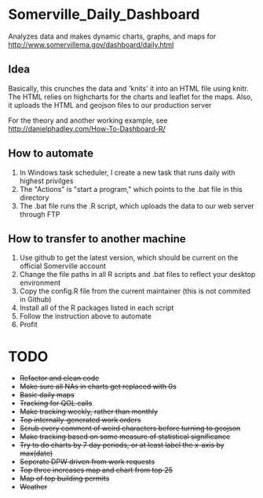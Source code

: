 # Somerville_Daily_Dashboard
Analyzes data and makes dynamic charts, graphs, and maps for http://www.somervillema.gov/dashboard/daily.html

## Idea
Basically, this crunches the data and 'knits' it into an HTML file using knitr. The HTML relies on highcharts for the charts and leaflet for the maps. Also, it uploads the HTML and geojson files to our production server 

For the theory and another working example, see http://danielphadley.com/How-To-Dashboard-R/

## How to automate 
1. In Windows task scheduler, I create a new task that runs daily with highest privilges
2. The "Actions" is "start a program," which points to the .bat file in this directory
3. The .bat file runs the .R script, which uploads the data to our web server through FTP

## How to transfer to another machine
1. Use github to get the latest version, which should be current on the official Somerville account
2. Change the file paths in all R scripts and .bat files to reflect your desktop environment
3. Copy the config.R file from the current maintainer (this is not commited in Github)
4. Install all of the R packages listed in each script
5. Follow the instruction above to automate 
6. Profit 

# TODO
+ ~~Refactor and clean code~~
+ ~~Make sure all NAs in charts get replaced with 0s~~
+ ~~Basic daily maps~~
+ ~~Tracking for QOL calls~~
+ ~~Make tracking weekly, rather than monthly~~
+ ~~Top internally-generated work orders~~
+ ~~Scrub every comment of weird characters before turning to geojson~~
+ ~~Make tracking based on some measure of statistical significance~~
+ ~~Try to do charts by 7 day periods, or at least label the x-axis by max(date)~~  
+ ~~Seperate DPW driven from work requests~~
+ ~~Top three increases map and chart from top 25~~
+ ~~Map of top building permits~~
+ ~~Weather~~


